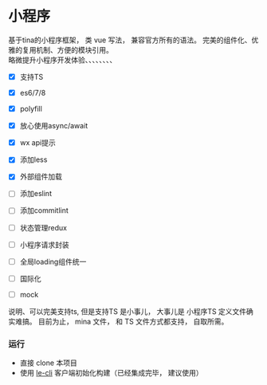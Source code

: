 # 小程序

基于tina的小程序框架， 类 vue 写法， 兼容官方所有的语法。 完美的组件化、优雅的复用机制、方便的模块引用。              
略微提升小程序开发体验、、、、、、、、

- [x] 支持TS
- [x] es6/7/8
- [x] polyfill
- [x] 放心使用async/await
- [x] wx api提示
- [x] 添加less
- [x] 外部组件加载
- [ ] 添加eslint
- [ ] 添加commitlint
- [ ] 状态管理redux
- [ ] 小程序请求封装
- [ ] 全局loading组件统一
- [ ] 国际化
- [ ] mock



说明、可以完美支持ts, 但是支持TS 是小事儿， 大事儿是 小程序TS 定义文件确实难搞。
目前为止， mina 文件， 和 TS 文件方式都支持， 自取所需。


### 运行
- 直接 clone 本项目
- 使用 [le-cli](https://github.com/yanlele/le-cli) 客户端初始化构建（已经集成完毕， 建议使用）
 
